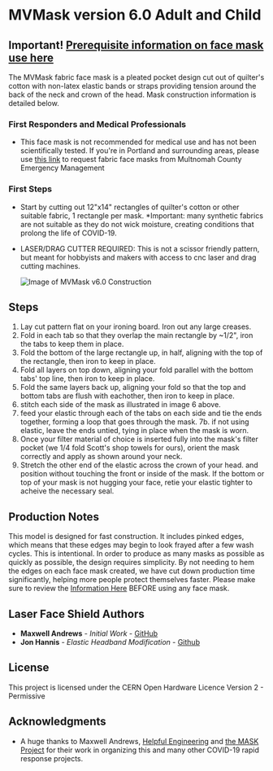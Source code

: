 # MVMask version 6.0 Adult and Child

## Important! [Prerequisite information on face mask use here](https://www.cdc.gov/coronavirus/2019-ncov/prevent-getting-sick/diy-cloth-face-coverings.html)

The MVMask fabric face mask is a pleated pocket design cut out of quilter's cotton with non-latex elastic bands or straps providing tension around the back of the neck and crown of the head. Mask construction information is detailed below.

### First Responders and Medical Professionals
* This face mask is not recommended for medical use and has not been scientifically tested. If you're in Portland and surrounding areas, please use [this link](https://multco.us/em/need-resources-multnomah-county-resource-request-form) to request fabric face masks from Multnomah County Emergency Management

### First Steps

* Start by cutting out 12"x14" rectangles of quilter's cotton or other suitable fabric, 1 rectangle per mask. 
  *Important: many synthetic fabrics are not suitable as they do not wick moisture, creating conditions that prolong the life of COVID-19. 
* LASER/DRAG CUTTER REQUIRED: This is not a scissor friendly pattern, but meant for hobbyists and makers with access to cnc laser and drag cutting machines.
  
  ![Image of MVMask v6.0 Construction](v6.0.MVMask-Instructions.png)
## Steps
  1. Lay cut pattern flat on your ironing board. Iron out any large creases.  
  2. Fold in each tab so that they overlap the main rectangle by ~1/2", iron the tabs to keep them in place.
  3. Fold the bottom of the large rectangle up, in half, aligning with the top of the rectangle, then iron to keep in place. 
  4. Fold all layers on top down, aligning your fold parallel with the bottom tabs' top line, then iron to keep in place. 
  5. Fold the same layers back up, aligning your fold so that the top and bottom tabs are flush with eachother, then iron to keep in place.
  6. stitch each side of the mask as illustrated in image 6 above.
  7. feed your elastic through each of the tabs on each side and tie the ends together, forming a loop that goes through the mask.
  7b. if not using elastic, leave the ends untied, tying in place when the mask is worn.
  8. Once your filter material of choice is inserted fully into the mask's filter pocket (we 1/4 fold Scott's shop towels for ours), orient the mask correctly and apply as shown around your neck.
  9. Stretch the other end of the elastic across the crown of your head. and position without touching the front or inside of the mask. If the bottom or top of your mask is not hugging your face, retie your elastic tighter to acheive the necessary seal.

## Production Notes 

This model is designed for fast construction. It includes pinked edges, which means that these edges may begin to look frayed after a few wash cycles. This is intentional. In order to produce as many masks as possible as quickly as possible, the design requires simplicity. By not needing to hem the edges on each face mask created, we have cut down production time significantly, helping more people protect themselves faster. Please make sure to review the [Information Here](https://www.cdc.gov/coronavirus/2019-ncov/prevent-getting-sick/diy-cloth-face-coverings.html) BEFORE using any face mask.

## Laser Face Shield Authors

* **Maxwell Andrews** - *Initial Work* - [GitHub](https://github.com/madmaxbr5)
* **Jon Hannis** - *Elastic Headband Modification* - [Github](https://github.com/jonhannis)

## License

This project is licensed under the CERN Open Hardware Licence Version 2 - Permissive

## Acknowledgments

* A huge thanks to Maxwell Andrews, [Helpful Engineering](https://helpfulengineering.org) and [the MASK Project](https://maskproject.tech) for their work in organizing this and many other COVID-19 rapid response projects.
